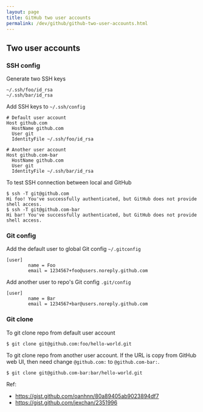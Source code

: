 ```yaml
---
layout: page
title: GitHub two user accounts
permalink: /dev/github/github-two-user-accounts.html
---
```


## Two user accounts

### SSH config

Generate two SSH keys

```
~/.ssh/foo/id_rsa
~/.ssh/bar/id_rsa
```

Add SSH keys to `~/.ssh/config`

```
# Default user account
Host github.com
  HostName github.com
  User git
  IdentityFile ~/.ssh/foo/id_rsa

# Another user account
Host github.com-bar
  HostName github.com
  User git
  IdentityFile ~/.ssh/bar/id_rsa
```

To test SSH connection between local and GitHub

```
$ ssh -T git@github.com
Hi foo! You've successfully authenticated, but GitHub does not provide shell access.
$ ssh -T git@github.com-bar
Hi bar! You've successfully authenticated, but GitHub does not provide shell access.
```

### Git config

Add the default user to global Git config `~/.gitconfig`

```
[user]
        name = Foo
        email = 1234567+foo@users.noreply.github.com
```

Add another user to repo's Git config `.git/config`

```
[user]
        name = Bar
        email = 1234567+bar@users.noreply.github.com
```

### Git clone

To git clone repo from default user account

```
$ git clone git@github.com:foo/hello-world.git
```

To git clone repo from another user account. If the URL is copy from GitHub web UI, then need change `@github.com:` to `@github.com-bar:`.

```
$ git clone git@github.com-bar:bar/hello-world.git
```

Ref:

- https://gist.github.com/oanhnn/80a89405ab9023894df7
- https://gist.github.com/jexchan/2351996
